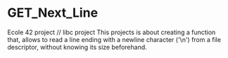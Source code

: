 # GET_Next_Line
Ecole 42 project // libc project
This projects is about creating a function that, allows to read a line ending with a newline character ('\n') from a file descriptor, without knowing its size beforehand.
